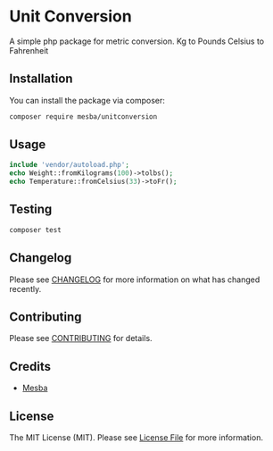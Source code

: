 # Unit Conversion

A simple php package for metric conversion. 
Kg to Pounds 
Celsius to Fahrenheit 

<!-- [![Latest Version on Packagist](https://img.shields.io/packagist/v/:vendor_slug/:package_slug.svg?style=flat-square)](https://packagist.org/packages/mesba/unitconversion)
[![Tests](https://img.shields.io/github/actions/workflow/status/:vendor_slug/:package_slug/run-tests.yml?branch=main&label=tests&style=flat-square)](https://github.com/mesba-islam/unit-conversion/actions/workflows/fix-php-code-style-issues-pint.yml)
[![Total Downloads](https://img.shields.io/packagist/dt/:vendor_slug/:package_slug.svg?style=flat-square)](https://packagist.org/packages/mesba/unitconversion) -->


## Installation

You can install the package via composer:

```bash
composer require mesba/unitconversion
```

## Usage

```php
include 'vendor/autoload.php';
echo Weight::fromKilograms(100)->tolbs();
echo Temperature::fromCelsius(33)->toFr();
```

## Testing

```bash
composer test
```

## Changelog

Please see [CHANGELOG](CHANGELOG.md) for more information on what has changed recently.

## Contributing

Please see [CONTRIBUTING](https://github.com/mesba-islam/unit-conversion) for details.



## Credits

- [Mesba](https://github.com/mesba-islam)


## License

The MIT License (MIT). Please see [License File](LICENSE.md) for more information.
